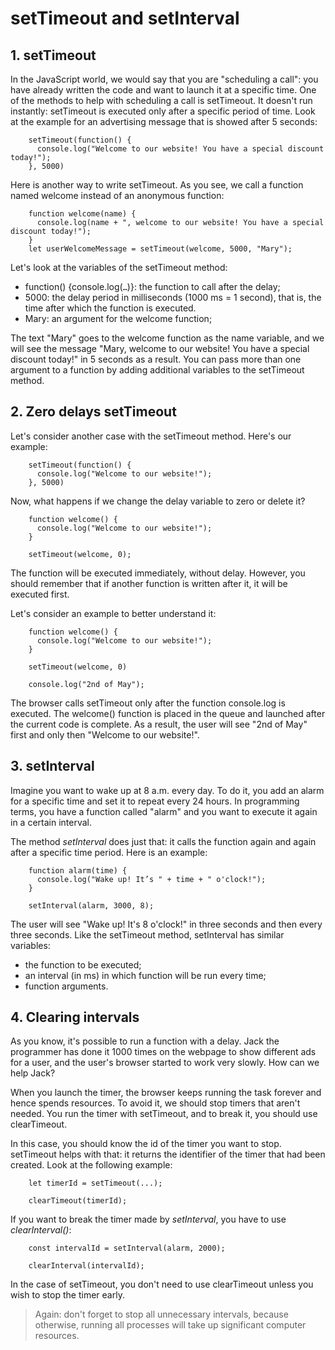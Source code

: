 # setTimeout and setInterval
## 1. setTimeout
In the JavaScript world, we would say that you are "scheduling a call": you have
already written the code and want to launch it at a specific time.
One of the methods to help with scheduling a call is setTimeout. It doesn't run
instantly: setTimeout is executed only after a specific period of time. Look at
the example for an advertising message that is showed after 5 seconds:
```
    setTimeout(function() {
      console.log("Welcome to our website! You have a special discount today!");
    }, 5000)
```
Here is another way to write setTimeout. As you see, we call a function named
welcome instead of an anonymous function:
```
    function welcome(name) {
      console.log(name + ", welcome to our website! You have a special discount today!");
    }
    let userWelcomeMessage = setTimeout(welcome, 5000, "Mary");
```
Let's look at the variables of the setTimeout method:
   - function() {console.log(`…`)}: the function to call after the delay;
   - 5000: the delay period in milliseconds (1000 ms = 1 second), that is, the time
           after which the function is executed.
   - Mary: an argument for the welcome function;

The text "Mary" goes to the welcome function as the name variable, and we will
see the message "Mary, welcome to our website! You have a special discount today!"
in 5 seconds as a result. You can pass more than one argument to a function by
adding additional variables to the setTimeout method.

## 2. Zero delays setTimeout
Let's consider another case with the setTimeout method. Here's our example:
```
    setTimeout(function() {
      console.log("Welcome to our website!");
    }, 5000)
```
Now, what happens if we change the delay variable to zero or delete it?
```
    function welcome() {
      console.log("Welcome to our website!");
    }

    setTimeout(welcome, 0);
```
The function will be executed immediately, without delay. However, you should
remember that if another function is written after it, it will be executed first.

Let's consider an example to better understand it:
```
    function welcome() {
      console.log("Welcome to our website!");
    }

    setTimeout(welcome, 0)

    console.log("2nd of May");
```
The browser calls setTimeout only after the function console.log is executed. The
welcome() function is placed in the queue and launched after the current code is
complete. As a result, the user will see "2nd of May" first and only then
"Welcome to our website!".

## 3. setInterval
Imagine you want to wake up at 8 a.m. every day. To do it, you add an alarm for
a specific time and set it to repeat every 24 hours. In programming terms, you
have a function called "alarm" and you want to execute it again in a certain
interval.

The method *setInterval* does just that: it calls the function again and again
after a specific time period.
Here is an example:
```
    function alarm(time) {
      console.log("Wake up! It’s " + time + " o'clock!");
    }

    setInterval(alarm, 3000, 8);
```
The user will see "Wake up! It's 8 o'clock!" in three seconds and then every three
seconds.
Like the setTimeout method, setInterval has similar variables:
   - the function to be executed;
   - an interval (in ms) in which function will be run every time;
   - function arguments.

## 4. Clearing intervals
As you know, it's possible to run a function with a delay. Jack the programmer has
done it 1000 times on the webpage to show different ads for a user, and the user's
browser started to work very slowly. How can we help Jack?

When you launch the timer, the browser keeps running the task forever and hence
spends resources. To avoid it, we should stop timers that aren't needed. You run
the timer with setTimeout, and to break it, you should use clearTimeout.

In this case, you should know the id of the timer you want to stop. setTimeout
helps with that: it returns the identifier of the timer that had been created.
Look at the following example:
```
    let timerId = setTimeout(...);

    clearTimeout(timerId);
```
If you want to break the timer made by *setInterval*, you have to use *clearInterval()*:
```
    const intervalId = setInterval(alarm, 2000);

    clearInterval(intervalId);
```
In the case of setTimeout, you don't need to use clearTimeout unless you wish to
stop the timer early.
> Again: don't forget to stop all unnecessary intervals, because otherwise, running
> all processes will take up significant computer resources.
